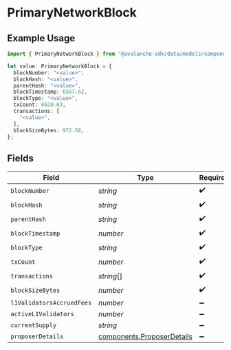 # PrimaryNetworkBlock

## Example Usage

```typescript
import { PrimaryNetworkBlock } from "@avalanche-sdk/data/models/components";

let value: PrimaryNetworkBlock = {
  blockNumber: "<value>",
  blockHash: "<value>",
  parentHash: "<value>",
  blockTimestamp: 6567.62,
  blockType: "<value>",
  txCount: 8620.63,
  transactions: [
    "<value>",
  ],
  blockSizeBytes: 972.58,
};
```

## Fields

| Field                                                                    | Type                                                                     | Required                                                                 | Description                                                              |
| ------------------------------------------------------------------------ | ------------------------------------------------------------------------ | ------------------------------------------------------------------------ | ------------------------------------------------------------------------ |
| `blockNumber`                                                            | *string*                                                                 | :heavy_check_mark:                                                       | N/A                                                                      |
| `blockHash`                                                              | *string*                                                                 | :heavy_check_mark:                                                       | N/A                                                                      |
| `parentHash`                                                             | *string*                                                                 | :heavy_check_mark:                                                       | N/A                                                                      |
| `blockTimestamp`                                                         | *number*                                                                 | :heavy_check_mark:                                                       | N/A                                                                      |
| `blockType`                                                              | *string*                                                                 | :heavy_check_mark:                                                       | N/A                                                                      |
| `txCount`                                                                | *number*                                                                 | :heavy_check_mark:                                                       | N/A                                                                      |
| `transactions`                                                           | *string*[]                                                               | :heavy_check_mark:                                                       | N/A                                                                      |
| `blockSizeBytes`                                                         | *number*                                                                 | :heavy_check_mark:                                                       | N/A                                                                      |
| `l1ValidatorsAccruedFees`                                                | *number*                                                                 | :heavy_minus_sign:                                                       | N/A                                                                      |
| `activeL1Validators`                                                     | *number*                                                                 | :heavy_minus_sign:                                                       | N/A                                                                      |
| `currentSupply`                                                          | *string*                                                                 | :heavy_minus_sign:                                                       | N/A                                                                      |
| `proposerDetails`                                                        | [components.ProposerDetails](../../models/components/proposerdetails.md) | :heavy_minus_sign:                                                       | N/A                                                                      |